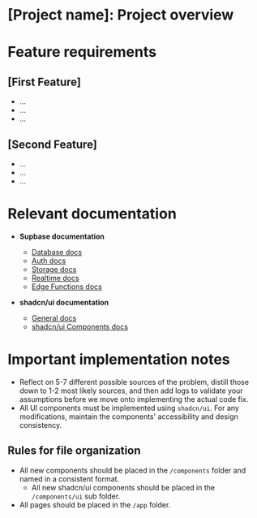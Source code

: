 # [Project name]: Project overview

# Feature requirements

## [First Feature]

- ...
- ...
- ...

## [Second Feature]

- ...
- ...
- ...

# Relevant documentation
-  **Supbase documentation**
    - [Database docs](https://supabase.com/docs/guides/database/overview)
    - [Auth docs](https://supabase.com/docs/guides/auth)
    - [Storage docs](https://supabase.com/docs/guides/storage)
    - [Realtime docs](https://supabase.com/docs/guides/realtime)
    - [Edge Functions docs](https://supabase.com/docs/guides/functions)

- **shadcn/ui documentation**
    - [General docs](https://ui.shadcn.com/docs)
    - [shadcn/ui Components docs](https://ui.shadcn.com/docs/components)

# Important implementation notes
- Reflect on 5-7 different possible sources of the problem, distill those down to 1-2 most likely sources, and then add logs to validate your assumptions before we move onto implementing the actual code fix.
- All UI components must be implemented using `shadcn/ui`. For any modifications, maintain the components' accessibility and design consistency.

## Rules for file organization
- All new components should be placed in the `/components` folder and named in a consistent format.
    - All new shadcn/ui components should be placed in the `/components/ui` sub folder.
- All pages should be placed in the `/app` folder.
